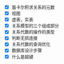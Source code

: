 - [x] 笛卡尔积求关系的元数
- [x] 视图
- [x] 虚表，实表
- [x] 关系模型的三个组成部分
- [x] 关系代数的操作的类型
- [x] 判断无损连接
- [x] 关系代数的查询优化
- [x] 数据库设计步骤
- [x] 什么是超键